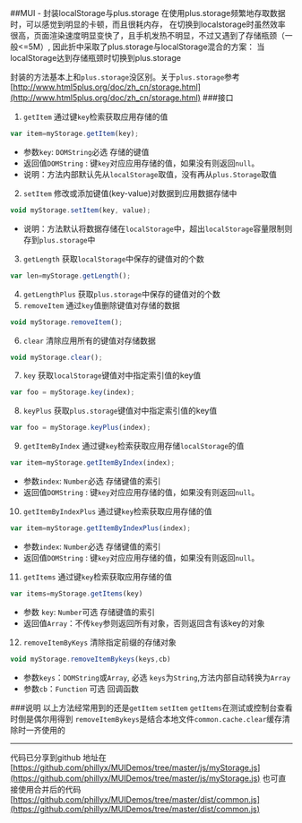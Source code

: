 ##MUI - 封装localStorage与plus.storage
	在使用plus.storage频繁地存取数据时，可以感觉到明显的卡顿，而且很耗内存，
    在切换到localstorage时虽然效率很高，页面渲染速度明显变快了，且手机发热不明显，不过又遇到了存储瓶颈（一般<=5M）,
    因此折中采取了plus.storage与localStorage混合的方案：
    	当localStorage达到存储瓶颈时切换到plus.storage

封装的方法基本上和`plus.storage`没区别。关于`plus.storage`参考[http://www.html5plus.org/doc/zh_cn/storage.html](http://www.html5plus.org/doc/zh_cn/storage.html)
###接口
1. `getItem`
通过键`key`检索获取应用存储的值
```js
var item=myStorage.getItem(key);
```
 - 参数`key`: `DOMString`必选
   存储的键值
 - 返回值`DOMString` : 键`key`对应应用存储的值，如果没有则返回`null`。
 - 说明：方法内部默认先从`localStorage`取值，没有再从`plus.Storage`取值
2. `setItem`
修改或添加键值(key-value)对数据到应用数据存储中
```js
void myStorage.setItem(key, value);
```
 - 说明：方法默认将数据存储在`localStorage`中，超出`localStorage`容量限制则存到`plus.storage`中
3. `getLength`
获取`localStorage`中保存的键值对的个数
```js
var len=myStorage.getLength();
```
4. `getLengthPlus`
获取`plus.storage`中保存的键值对的个数
5. `removeItem`
通过`key`值删除键值对存储的数据
```js
void myStorage.removeItem();
```
6. `clear`
清除应用所有的键值对存储数据
```js
void myStorage.clear();
```
7. `key`
获取`localStorage`键值对中指定索引值的key值
```js
var foo = myStorage.key(index);
```
8. `keyPlus`
获取`plus.storage`键值对中指定索引值的key值
```js
var foo = myStorage.keyPlus(index);
```
9. `getItemByIndex`
通过键`key`检索获取应用存储`localStorage`的值
```js
var item=myStorage.getItemByIndex(index);
```
 - 参数`index`: `Number`必选 存储键值的索引
 - 返回值`DOMString` : 键`key`对应应用存储的值，如果没有则返回`null`。
10. `getItemByIndexPlus`
通过键`key`检索获取应用存储的值
```js
var item=myStorage.getItemByIndexPlus(index);
```
 - 参数`index`: `Number`必选 存储键值的索引
 - 返回值`DOMString` : 键`key`对应应用存储的值，如果没有则返回`null`。

11. `getItems`
通过键`key`检索获取应用存储的值
```js
var items=myStorage.getItems(key)
```
 - 参数 `key`: `Number`可选 存储键值的索引
 - 返回值`Array`：不传`key`参则返回所有对象，否则返回含有该key的对象
12. `removeItemByKeys`
清除指定前缀的存储对象
```js
void myStorage.removeItemBykeys(keys,cb)
```
 - 参数`keys`：`DOMString`或`Array`, 必选 `keys`为`String`,方法内部自动转换为`Array`
 - 参数`cb`：`Function` 可选  回调函数


###说明
以上方法经常用到的还是`getItem` `setItem`
`getItems`在测试或控制台查看时倒是偶尔用得到
`removeItemBykeys`是结合本地文件`common.cache.clear`缓存清除时一齐使用的

- - -
代码已分享到github
地址在[https://github.com/phillyx/MUIDemos/tree/master/js/myStorage.js](https://github.com/phillyx/MUIDemos/tree/master/js/myStorage.js)
也可直接使用合并后的代码[https://github.com/phillyx/MUIDemos/tree/master/dist/common.js](https://github.com/phillyx/MUIDemos/tree/master/dist/common.js)

